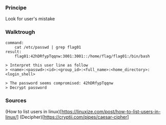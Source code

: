 ### Principe

Look for user's mistake


### Walktrough

```
command:
	cat /etc/passwd | grep flag01
result:
	flag01:42hDRfypTqqnw:3001:3001::/home/flag/flag01:/bin/bash

> Interpret this user line as follow
> <name>:<passwd>:<id>:<group_id>:<full_name>:<home_directory>:<login_shell>

> The password seems compromised: 42hDRfypTqqnw
> Decrypt password
```

### Sources

(How to list users in linux)[https://linuxize.com/post/how-to-list-users-in-linux/]
(Decipher)[https://cryptii.com/pipes/caesar-cipher]
